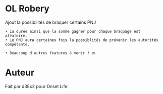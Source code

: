 # OL Robery

Ajout la possibilités de braquer certains PNJ

    • La durée ainsi que la somme gagner pour chaque braquage est aléatoire.
    • Le PNJ aura certaines fois la possiblités de prévenir les autorités compétente.
    
    • Beaucoup d'autres features à venir ! 🔜

# Auteur

Fait par d3Ex2 pour Onset Life